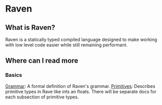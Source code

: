 # Raven
## What is Raven?
Raven is a statically typed compiled language designed to make working with low level code easier while still remaining performant.
## Where can I read more
### Basics
[Grammar](.docs/Grammar.md): A formal definition of Raven's grammar.
[Primitives](./docs/Primitivies.md): Describes primitive types in Rave like ints an floats. There will be separate docs for each subsection of primitive types. 